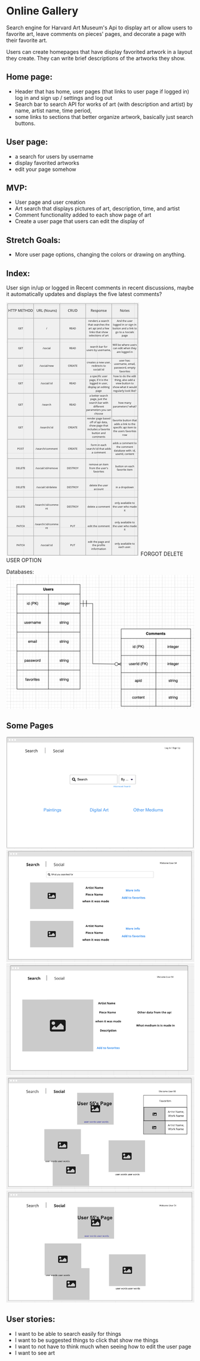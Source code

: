 # Online Gallery

Search engine for Harvard Art Museum's Api to display art or allow users to favorite art, leave comments on pieces' pages, and decorate a page with their favorite art.

Users can create homepages that have display favorited artwork in a layout they create. They can write brief descriptions of the artworks they show.


## Home page:
- Header that has home, user pages (that links to user page if logged in) log in and sign up / settings and log out
- Search bar to search API for works of art (with description and artist) by name, artist name, time period, 
- some links to sections that better organize artwork, basically just search buttons.

## User page:
- a search for users by username
- display favorited artworks
- edit your page somehow


## MVP:
- User page and user creation
- Art search that displays pictures of art, description, time, and artist
- Comment functionality added to each show page of art
- Create a user page that users can edit the display of

## Stretch Goals:
- More user page options, changing the colors or drawing on anything.

## Index:
User sign in/up or logged in
Recent comments in recent discussions, maybe it automatically updates and displays the five latest comments?

![RESTful routes](pics/RESTful.png)
FORGOT DELETE USER OPTION

Databases:
![ERD routes](pics/ERD.png)


## Some Pages
![index](pics/Index.png)
![search](pics/search/query.png)
![search singular page](pics/search/shw.png)
![user page](pics/social/id-self-view.png)
![user page regular](pics/social/id.png)

## User stories:
- I want to be able to search easily for things
- I want to be suggested things to click that show me things
- I want to not have to think much when seeing how to edit the user page
- I want to see art